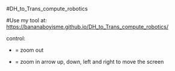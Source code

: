 #DH_to_Trans_compute_robotics

#Use my tool at: https://bananaboyisme.github.io/DH_to_Trans_compute_robotics/

control:
 - =  zoom out
 + =  zoom in
arrow up, down, left and right to move the screen 

